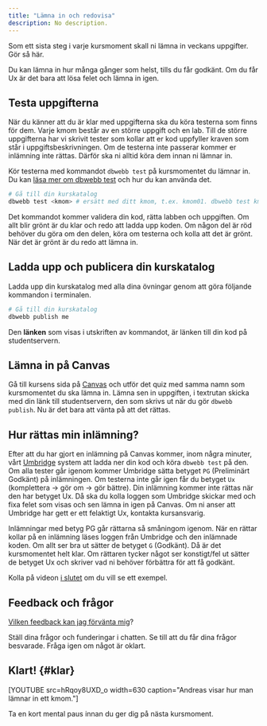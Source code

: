 ```yaml
---
title: "Lämna in och redovisa" 
description: No description.
---
```


Som ett sista steg i varje kursmoment skall ni lämna in veckans uppgifter. Gör så här.

Du kan lämna in hur många gånger som helst, tills du får godkänt. Om du får Ux är det bara att lösa felet och lämna in igen.



## Testa uppgifterna

När du känner att du är klar med uppgifterna ska du köra testerna som finns för dem. Varje kmom består av en större uppgift och en lab. Till de större uppgifterna har vi skrivit tester som kollar att er kod uppfyller kraven som står i uppgiftsbeskrivningen. Om de testerna inte passerar kommer er inlämning inte rättas. Därför ska ni alltid köra dem innan ni lämnar in.

Kör testerna med kommandot `dbwebb test` på kursmomentet du lämnar in. Du kan [läsa mer om dbwebb test](dbwebb-cli/python) och hur du kan använda det.

```bash
# Gå till din kurskatalog
dbwebb test <kmom> # ersätt med ditt kmom, t.ex. kmom01. dbwebb test kmom01
```

Det kommandot kommer validera din kod, rätta labben och uppgiften. Om allt blir grönt är du klar och redo att ladda upp koden. Om någon del är röd behöver du göra om den delen, köra om testerna och kolla att det är grönt. När det är grönt är du redo att lämna in.



Ladda upp och publicera din kurskatalog
---------------------------------------

Ladda upp din kurskatalog med alla dina övningar genom att göra följande kommandon i terminalen.

```bash
# Gå till din kurskatalog
dbwebb publish me
```

Den **länken** som visas i utskriften av kommandot, är länken till din kod på studentservern.



Lämna in på Canvas
---------------------------------------

Gå till kursens sida på [Canvas](https://www.bth.se/canvas/) och utför det quiz med samma namn som kursmomentet du ska lämna in. Lämna sen in uppgiften, i textrutan skicka med din länk till studentservern, den som skrivs ut när du gör `dbwebb publish`. Nu är det bara att vänta på att det rättas.



Hur rättas min inlämning?
---------------------------------------

Efter att du har gjort en inlämning på Canvas kommer, inom några minuter, vårt [Umbridge](coachen/umbridge) system att ladda ner din kod och köra `dbwebb test` på den. Om alla tester går igenom kommer Umbridge sätta betyget `PG` (Preliminärt Godkänt) på inlämningen. Om testerna inte går igen får du betyget `Ux` (komplettera → gör om → gör bättre). Din inlämning kommer inte rättas när den har betyget Ux. Då ska du kolla loggen som Umbridge skickar med och fixa felet som visas och sen lämna in igen på Canvas. Om ni anser att Umbridge har gett er ett felaktigt Ux, kontakta kursansvarig.

Inlämningar med betyg PG går rättarna så småningom igenom. När en rättar kollar på en inlämning läses loggen från Umbridge och den inlämnade koden. Om allt ser bra ut sätter de betyget `G` (Godkänt). Då är det kursmomentet helt klar. Om rättaren tycker något ser konstigt/fel ut sätter de betyget Ux och skriver vad ni behöver förbättra för att få godkänt.

Kolla på videon [i slutet](#klart) om du vill se ett exempel.



Feedback och frågor
---------------------------------------

[Vilken feedback kan jag förvänta mig](kurser/faq/vilken-feedback-far-man-pa-inlamningarna)?

Ställ dina frågor och funderingar i chatten. Se till att du får dina frågor besvarade. Fråga igen om något är oklart.



Klart! {#klar}
---------------------------------------

[YOUTUBE src=hRqoy8UXD_o width=630 caption="Andreas visar hur man lämnar in ett kmom."]

Ta en kort mental paus innan du ger dig på nästa kursmoment.
